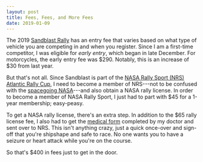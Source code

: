 ```yaml
---
layout: post
title: Fees, Fees, and More Fees
date: 2019-01-09
---
```


The 2019 [Sandblast Rally](https://www.sandblastrally.com/) has an entry fee that varies based on what type of vehicle you are competing in and when you register. Since I am a first-time competitor, I was eligible for _early entry_, which began in late December. For motorcycles, the early entry fee was $290. Notably, this is an increase of $30 from last year.

But that's not all. Since Sandblast is part of the [NASA Rally Sport (NRS)](http://nasarallysport.com/main/) [Atlantic Rally Cup](http://nasarallysport.com/main/Atlantic-Rally-Cup), I need to become a member of NRS---not to be confused with the [spacegoing NASA](https://www.nasa.gov/)---and also obtain a NASA rally license. In order to become a member of NASA Rally Sport, I just had to part with $45 for a 1-year membership; easy-peasy.

To get a NASA rally license, there's an extra step. In addition to the $65 rally license fee, I also had to get the [medical form](http://nasarallysport.com/main/rally202) completed by my doctor and sent over to NRS. This isn't anything crazy, just a quick once-over and sign-off that you're shipshape and safe to race. No one wants you to have a seizure or heart attack while you're on the course.

So that's $400 in fees just to get in the door.